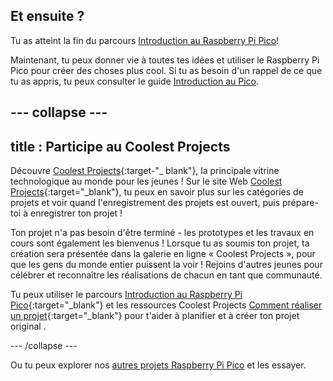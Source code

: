## Et ensuite ?

Tu as atteint la fin du parcours [Introduction au Raspberry Pi Pico](https://projects.raspberrypi.org/en/pathways/pico-intro)!

Maintenant, tu peux donner vie à toutes tes idées et utiliser le Raspberry Pi Pico pour créer des choses plus cool. Si tu as besoin d'un rappel de ce que tu as appris, tu peux consulter le guide [Introduction au Pico](https://projects.raspberrypi.org/en/projects/introduction-to-the-pico).

--- collapse ---
---
title : Participe au Coolest Projects
---

Découvre [Coolest Projects](https://coolestprojects.org/){:target-"_ blank"}, la principale vitrine technologique au monde pour les jeunes ! Sur le site Web [Coolest Projects](https://coolestprojects.org/){:target="_blank"}, tu peux en savoir plus sur les catégories de projets et voir quand l'enregistrement des projets est ouvert, puis prépare-toi à enregistrer ton projet !

Ton projet n'a pas besoin d'être terminé - les prototypes et les travaux en cours sont également les bienvenus ! Lorsque tu as soumis ton projet, ta création sera présentée dans la galerie en ligne « Coolest Projects », pour que les gens du monde entier puissent la voir ! Rejoins d'autres jeunes pour célébrer et reconnaître les réalisations de chacun en tant que communauté.

Tu peux utiliser le parcours [Introduction au Raspberry Pi Pico](https://projects.raspberrypi.org/en/pathways/pico-intro){:target="_blank"} et les ressources Coolest Projects [Comment réaliser un projet](https://coolestprojects.org/2020/03/31/how-to-make-a-project-workbook-and-additional-resources/){:target="_blank"} pour t'aider à planifier et à créer ton projet original .

--- /collapse ---

Ou tu peux explorer nos [autres projets Raspberry Pi Pico](https://projects.raspberrypi.org/en/projects?hardware%5B%5D=pico) et les essayer.
